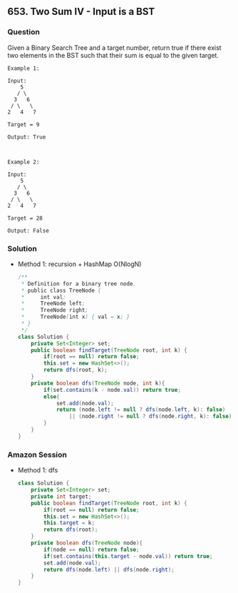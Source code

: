 ## 653. Two Sum IV - Input is a BST

### Question
Given a Binary Search Tree and a target number, return true if there exist two elements in the BST such that their sum is equal to the given target.

```
Example 1:

Input: 
    5
   / \
  3   6
 / \   \
2   4   7

Target = 9

Output: True

 

Example 2:

Input: 
    5
   / \
  3   6
 / \   \
2   4   7

Target = 28

Output: False
```

### Solution
* Method 1: recursion + HashMap O(NlogN)
    ```Java
   /**
     * Definition for a binary tree node.
     * public class TreeNode {
     *     int val;
     *     TreeNode left;
     *     TreeNode right;
     *     TreeNode(int x) { val = x; }
     * }
     */
    class Solution {
        private Set<Integer> set;
        public boolean findTarget(TreeNode root, int k) {
            if(root == null) return false;
            this.set = new HashSet<>();
            return dfs(root, k);
        }
        private boolean dfs(TreeNode node, int k){
            if(set.contains(k - node.val)) return true;
            else{
                set.add(node.val);
                return (node.left != null ? dfs(node.left, k): false)
                    || (node.right != null ? dfs(node.right, k): false);
            }
        }
    }
    ```

### Amazon Session
* Method 1: dfs
	```Java	
	class Solution {
		private Set<Integer> set;
		private int target;
		public boolean findTarget(TreeNode root, int k) {
			if(root == null) return false;
			this.set = new HashSet<>();
			this.target = k;
			return dfs(root);
		}
		private boolean dfs(TreeNode node){
			if(node == null) return false;
			if(set.contains(this.target - node.val)) return true;
			set.add(node.val);
			return dfs(node.left) || dfs(node.right);
		}
	}
	```